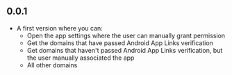 ## 0.0.1

* A first version where you can:
    * Open the app settings where the user can manually grant permission
    * Get the domains that have passed Android App Links verification
    * Get domains that haven't passed Android App Links verification, but the user manually
      associated the app
    * All other domains